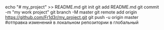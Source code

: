 echo "# my_project" >> README.md
git init
git add README.md
git commit -m "my work project"
git branch -M master
git remote add origin https://github.com/Fr1d3r/my_project.git
git push -u origin master #отправка изменений в локальном репозитории в глобальный
